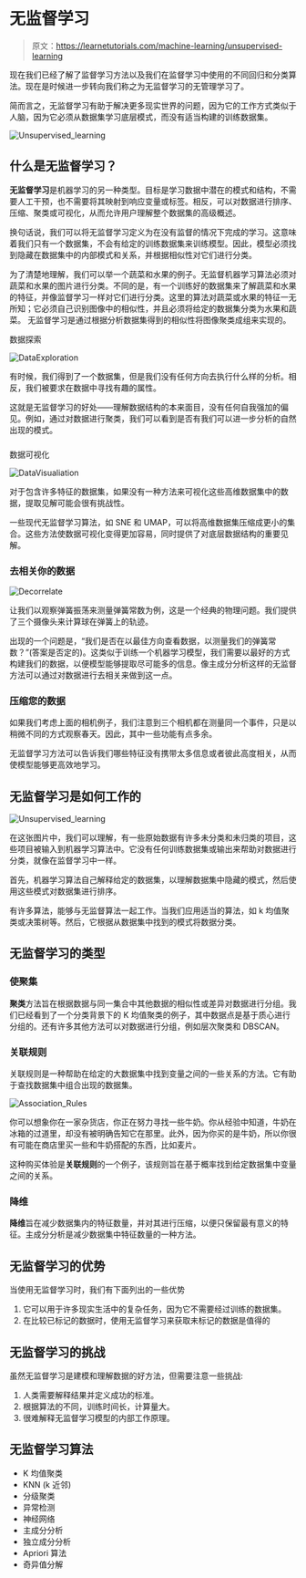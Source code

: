 # 无监督学习

> 原文：<https://learnetutorials.com/machine-learning/unsupervised-learning>

现在我们已经了解了监督学习方法以及我们在监督学习中使用的不同回归和分类算法。现在是时候进一步转向我们称之为无监督学习的无管理学习了。

简而言之，无监督学习有助于解决更多现实世界的问题，因为它的工作方式类似于人脑，因为它必须从数据集学习底层模式，而没有适当构建的训练数据集。

![Unsupervised_learning](img/c0401a6075bcb31935b68fe7bca05c6d.png)

## 什么是无监督学习？

**无监督学习**是机器学习的另一种类型。目标是学习数据中潜在的模式和结构，不需要人工干预，也不需要将其映射到响应变量或标签。相反，可以对数据进行排序、压缩、聚类或可视化，从而允许用户理解整个数据集的高级概述。

换句话说，我们可以将无监督学习定义为在没有监督的情况下完成的学习。这意味着我们只有一个数据集，不会有给定的训练数据集来训练模型。因此，模型必须找到隐藏在数据集中的内部模式和关系，并根据相似性对它们进行分类。

为了清楚地理解，我们可以举一个蔬菜和水果的例子。无监督机器学习算法必须对蔬菜和水果的图片进行分类。不同的是，有一个训练好的数据集来了解蔬菜和水果的特征，并像监督学习一样对它们进行分类。这里的算法对蔬菜或水果的特征一无所知；它必须自己识别图像中的相似性，并且必须将给定的数据集分类为水果和蔬菜。
无监督学习是通过根据分析数据集得到的相似性将图像聚类成组来实现的。

数据探索

![DataExploration](img/984a4097dc2b67ccaac6a9841c39d30c.png)

有时候，我们得到了一个数据集，但是我们没有任何方向去执行什么样的分析。相反，我们被要求在数据中寻找有趣的属性。

这就是无监督学习的好处——理解数据结构的本来面目，没有任何自我强加的偏见。例如，通过对数据进行聚类，我们可以看到是否有我们可以进一步分析的自然出现的模式。

### 
数据可视化

![DataVisualiation](img/322e4201e0dc77f7db13749459434e34.png)

对于包含许多特征的数据集，如果没有一种方法来可视化这些高维数据集中的数据，提取见解可能会很有挑战性。

一些现代无监督学习算法，如 SNE 和 UMAP，可以将高维数据集压缩成更小的集合。这些方法使数据可视化变得更加容易，同时提供了对底层数据结构的重要见解。

### 去相关你的数据

![Decorrelate](img/b3c69fb8a1b52a7ef90097dbadfabe6d.png)

让我们以观察弹簧振荡来测量弹簧常数为例，这是一个经典的物理问题。我们提供了三个摄像头来计算球在弹簧上的轨迹。

出现的一个问题是，“我们是否在以最佳方向查看数据，以测量我们的弹簧常数？”(答案是否定的)。这类似于训练一个机器学习模型，我们需要以最好的方式构建我们的数据，以便模型能够提取尽可能多的信息。像主成分分析这样的无监督方法可以通过对数据进行去相关来做到这一点。

### 压缩您的数据

如果我们考虑上面的相机例子，我们注意到三个相机都在测量同一个事件，只是以稍微不同的方式观察春天。因此，其中一些功能有点多余。

无监督学习方法可以告诉我们哪些特征没有携带太多信息或者彼此高度相关，从而使模型能够更高效地学习。

## 无监督学习是如何工作的

![Unsupervised_learning](img/f5ca8b615bc010ee38e46a251e07f8ed.png)

在这张图片中，我们可以理解，有一些原始数据有许多未分类和未归类的项目，这些项目被输入到机器学习算法中。它没有任何训练数据集或输出来帮助对数据进行分类，就像在监督学习中一样。

首先，机器学习算法自己解释给定的数据集，以理解数据集中隐藏的模式，然后使用这些模式对数据集进行排序。

有许多算法，能够与无监督算法一起工作。当我们应用适当的算法，如 k 均值聚类或决策树等。然后，它根据从数据集中找到的模式将数据分类。

## 无监督学习的类型

### 使聚集

**聚类**方法旨在根据数据与同一集合中其他数据的相似性或差异对数据进行分组。我们已经看到了一个分类背景下的 K 均值聚类的例子，其中数据点是基于质心进行分组的。还有许多其他方法可以对数据进行分组，例如层次聚类和 DBSCAN。

### 关联规则

关联规则是一种帮助在给定的大数据集中找到变量之间的一些关系的方法。它有助于查找数据集中组合出现的数据集。

![Association_Rules](img/75cec117caa4d36088e486b51a2ff8fa.png)

你可以想象你在一家杂货店，你正在努力寻找一些牛奶。你从经验中知道，牛奶在冰箱的过道里，却没有被明确告知它在那里。此外，因为你买的是牛奶，所以你很有可能在商店里买一些和牛奶搭配的东西，比如麦片。

这种购买体验是**关联规则**的一个例子，该规则旨在基于概率找到给定数据集中变量之间的关系。

### 降维

**降维**旨在减少数据集内的特征数量，并对其进行压缩，以便只保留最有意义的特征。主成分分析是减少数据集中特征数量的一种方法。

## 无监督学习的优势

当使用无监督学习时，我们有下面列出的一些优势

1.  它可以用于许多现实生活中的复杂任务，因为它不需要经过训练的数据集。
2.  在比较已标记的数据时，使用无监督学习来获取未标记的数据是值得的

## 无监督学习的挑战

虽然无监督学习是建模和理解数据的好方法，但需要注意一些挑战:

1.  人类需要解释结果并定义成功的标准。
2.  根据算法的不同，训练时间长，计算量大。
3.  很难解释无监督学习模型的内部工作原理。

## 无监督学习算法

*   K 均值聚类
*   KNN (k 近邻)
*   分级聚类
*   异常检测
*   神经网络
*   主成分分析
*   独立成分分析
*   Apriori 算法
*   奇异值分解